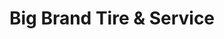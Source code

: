 ---
title: "Big Brand Tire & Service"
url: /peoria/big-brand-tire-und-service-north-91st-avenue/
shop: Reifen
---